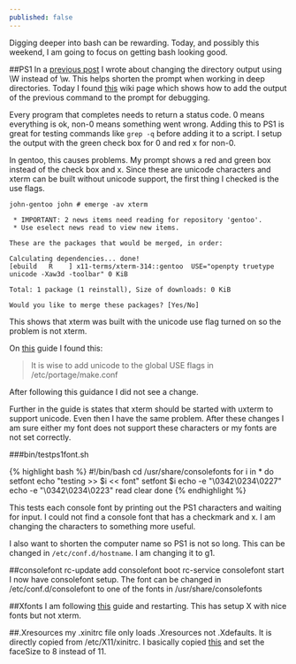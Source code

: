 ```yaml
---
published: false
---
```



Digging deeper into bash can be rewarding. Today, and possibly this weekend, I am going to focus on getting bash looking good.

##PS1
In a [previous post](http://moaxcp.github.io/2015/04/15/ps1-in-gentoo.html) I wrote about changing the directory output using \W instead of \w. This helps shorten the prompt when working in deep directories. Today I found [this](https://wiki.archlinux.org/index.php/Color_Bash_Prompt) wiki page which shows how to add the output of the previous command to the prompt for debugging.

Every program that completes needs to return a status code. 0 means everything is ok, non-0 means something went wrong. Adding this to PS1 is great for testing commands like `grep -q` before adding it to a script. I setup the output with the green check box for 0 and red x for non-0.

In gentoo, this causes problems. My prompt shows a red and green box instead of the check box and x. Since these are unicode characters and xterm can be built without unicode support, the first thing I checked is the use flags.

    john-gentoo john # emerge -av xterm

     * IMPORTANT: 2 news items need reading for repository 'gentoo'.
     * Use eselect news read to view new items.
     
    These are the packages that would be merged, in order:

    Calculating dependencies... done!
    [ebuild   R    ] x11-terms/xterm-314::gentoo  USE="openpty truetype unicode -Xaw3d -toolbar" 0 KiB

    Total: 1 package (1 reinstall), Size of downloads: 0 KiB

    Would you like to merge these packages? [Yes/No] 
    
This shows that xterm was built with the unicode use flag turned on so the problem is not xterm.

On [this](https://wiki.gentoo.org/wiki/UTF-8) guide I found this:
> It is wise to add unicode to the global USE flags in /etc/portage/make.conf

After following this guidance I did not see a change.

Further in the guide is states that xterm should be started with uxterm to support unicode. Even then I have the same problem. After these changes I am sure either my font does not support these characters or my fonts are not set correctly.

###bin/testps1font.sh

{% highlight bash %}
#!/bin/bash
cd /usr/share/consolefonts
for i in *
do
  setfont
  echo "testing >> $i << font"
  setfont $i
  echo -e "\0342\0234\0227"
  echo -e "\0342\0234\0223"
  read
  clear
done
{% endhighlight %}

This tests each console font by printing out the PS1 characters and waiting for input. I could not find a console font that has a checkmark and x. I am changing the characters to something more useful.

I also want to shorten the computer name so PS1 is not so long. This can be changed in `/etc/conf.d/hostname`. I am changing it to g1.

##consolefont
rc-update add consolefont boot
rc-service consolefont start
I now have consolefont setup. The font can be changed in /etc/conf.d/consolefont to one of the fonts in /usr/share/consolefonts

##Xfonts
I am following [this](http://kev009.com/wp/2009/12/getting-beautiful-fonts-in-gentoo-linux/) guide and restarting. This has setup X with nice fonts but not xterm.

##.Xresources
my .xinitrc file only loads .Xresources not .Xdefaults. It is directly copied from /etc/X11/xinitrc. I basically copied [this](https://wiki.mpich.org/mpich/index.php/Configure_xterm_Fonts_and_Colors_for_Your_Eyeball) and set the faceSize to 8 instead of 11.